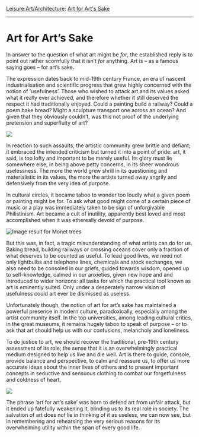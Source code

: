 [Leisure:](https://www.theschooloflife.com/thebookoflife/category/leisure/)[Art/Architecture](https://www.theschooloflife.com/thebookoflife/category/leisure/artarchitecture/): [Art for Art's Sake](https://www.theschooloflife.com/thebookoflife/art-for-arts-sake/)

* * *

# Art for Art’s Sake

In answer to the question of what art might be _for_, the established reply is to point out rather scornfully that it isn’t _for_ anything. Art is – as a famous saying goes – for art’s sake.

The expression dates back to mid-19th century France, an era of nascent industrialisation and scientific progress that grew highly concerned with the notion of ‘usefulness’. Those who wished to attack art and its values asked what it really ever achieved, and therefore whether it still deserved the respect it had traditionally enjoyed. Could a painting build a railway? Could a poem bake bread? Might a sculpture transport one across an ocean? And given that they obviously couldn’t, was this not proof of the underlying pretension and superfluity of art?

![](https://www.theschooloflife.com/thebookoflife/wp-content/uploads/2018/02/571_paris_saint_lazare.jpg)

In reaction to such assaults, the artistic community grew brittle and defiant; it embraced the intended criticism but turned it into a point of pride: art, it said, is too lofty and important to be merely useful. Its glory must lie somewhere else, in being above petty concerns, in its sheer wondrous uselessness. The more the world grew shrill in its questioning and materialistic in its values, the more the artists turned away angrily and defensively from the very idea of purpose.

In cultural circles, it became taboo to wonder too loudly what a given poem or painting might be for. To ask what good might come of a certain piece of music or a play was immediately taken to be sign of unforgivable Philistinism. Art became a cult of inutility, apparently best loved and most accomplished when it was ethereally devoid of purpose.

![Image result for Monet trees](https://ae01.alicdn.com/kf/HTB1GKVUIFXXXXagXXXXq6xXFXXXC/-font-b-Trees-b-font-by-the-Seashore-at-Antibes-Claude-font-b-Monet-b.jpg)

But this was, in fact, a tragic misunderstanding of what artists can do for us. Baking bread, building railways or crossing oceans cover only a fraction of what deserves to be counted as useful. To lead good lives, we need not only lightbulbs and telephone lines, chemicals and stock exchanges, we also need to be consoled in our griefs, guided towards wisdom, opened up to self-knowledge, calmed in our anxieties, given new hope and and introduced to wider horizons: all tasks for which the practical tool known as art is eminently suited. Only under a desperately narrow vision of usefulness could art ever be dismissed as useless.

Unfortunately though, the notion of art for art’s sake has maintained a powerful presence in modern culture, paradoxically, especially among the artist community itself. In the top universities, among leading cultural critics, in the great museums, it remains hugely taboo to speak of purpose – or to ask that art should help us with our confusions, melancholy and loneliness.

To do justice to art, we should recover the traditional, pre-19th century assessment of its role; the sense that it is an overwhelmingly practical medium designed to help us live and die well. Art is there to guide, console, provide balance and perspective, to calm and reassure us, to offer us more accurate ideas about the inner lives of others and to present important concepts in seductive and sensuous clothing to combat our forgetfulness and coldness of heart.

![](http://www.quondam.com/18/1834i03.jpg)

The phrase ‘art for art’s sake’ was born to defend art from unfair attack, but it ended up fatefully weakening it, blinding us to its real role in society. The salvation of art does not lie in thinking of it as useless, we can now see, but in remembering and rehearsing the very serious reasons for its overwhelming utility within the span of every good life.
